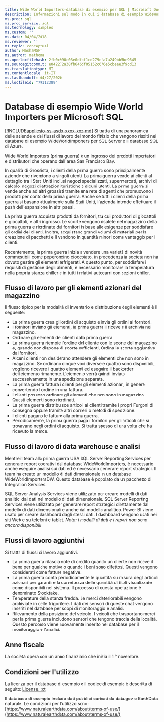 ```yaml
---
title: Wide World Importers-database di esempio per SQL | Microsoft Docs
description: Informazioni sul modo in cui i database di esempio WideWorldImporters supportano i flussi di lavoro della società WideWorldImporters fittizia.
ms.prod: sql
ms.prod_service: sql
ms.technology: samples
ms.custom: ''
ms.date: 04/04/2018
ms.reviewer: ''
ms.topic: conceptual
author: MashaMSFT
ms.author: mathoma
ms.openlocfilehash: 2fb0c990c03e0dfbf1cd279efa7a249bb5bc9645
ms.sourcegitcommit: e042272a38fb646df05152c676e5cbeae3f9cd13
ms.translationtype: MT
ms.contentlocale: it-IT
ms.lasthandoff: 04/27/2020
ms.locfileid: "79112389"
---
```

# <a name="wide-world-importers-sample-databases-for-microsoft-sql"></a>Database di esempio Wide World Importers per Microsoft SQL
[!INCLUDE[appliesto-ss-asdb-xxxx-xxx-md](../includes/appliesto-ss-asdb-xxxx-xxx-md.md)]
Si tratta di una panoramica delle aziende e dei flussi di lavoro del mondo fittizio che vengono risolti nei database di esempio WideWorldImporters per SQL Server e il database SQL di Azure.  

Wide World Importers (prima guerra) è un ingrosso dei prodotti importatori e distributori che operano dall'area San Francisco Bay.

In qualità di Grossista, i clienti della prima guerra sono principalmente aziende che rivendono a singoli utenti. La prima guerra vende ai clienti al dettaglio tra i Stati Uniti inclusi negozi specializzati, supermercati, archivi di calcolo, negozi di attrazioni turistiche e alcuni utenti. La prima guerra si vende anche ad altri grossisti tramite una rete di agenti che promuovono i prodotti per conto della prima guerra. Anche se tutti i clienti della prima guerra si basano attualmente sulla Stati Uniti, l'azienda intende effettuare il push dell'espansione in altri paesi.

La prima guerra acquista prodotti da fornitori, tra cui produttori di giocattoli e giocattoli, e altri ingrosso. Le scorte vengono risalete nel magazzino della prima guerra e riordinate dai fornitori in base alle esigenze per soddisfare gli ordini dei clienti. Inoltre, acquistano grandi volumi di materiali per la creazione di pacchetti e li vendono in quantità minori come vantaggio per i clienti.

Recentemente, la prima guerra inizia a vendere una varietà di novità commestibili come peperoncino cioccolato.  In precedenza la società non ha dovuto gestire gli elementi refrigerati. A questo punto, per soddisfare i requisiti di gestione degli alimenti, è necessario monitorare la temperatura nella propria stanza chiller e in tutti i relativi autocarri con sezioni chiller.

## <a name="workflow-for-warehouse-stock-items"></a>Flusso di lavoro per gli elementi azionari del magazzino

Il flusso tipico per la modalità di inventario e distribuzione degli elementi è il seguente:
- La prima guerra crea gli ordini di acquisto e invia gli ordini ai fornitori.
- I fornitori inviano gli elementi, la prima guerra li riceve e li archivia nel magazzino.
- Ordinare gli elementi dei clienti dalla prima guerra
- La prima guerra riempie l'ordine del cliente con le scorte del magazzino e, quando non dispone di scorte sufficienti, Ordina le scorte aggiuntive dai fornitori.
- Alcuni clienti non desiderano attendere gli elementi che non sono in magazzino. Se ordinano cinque voci diverse e quattro sono disponibili, vogliono ricevere i quattro elementi ed eseguire il backorder dell'elemento rimanente. L'elemento verrà quindi inviato successivamente in una spedizione separata.
- La prima guerra fattura i clienti per gli elementi azionari, in genere convertendo l'ordine in una fattura.
- I clienti possono ordinare gli elementi che non sono in magazzino. Questi elementi sono riordinati.
- La prima guerra distribuisce articoli ai clienti tramite i propri Furgoni di consegna oppure tramite altri corrieri o metodi di spedizione.
- I clienti pagano le fatture alla prima guerra.
- Periodicamente, la prima guerra paga i fornitori per gli articoli che si trovavano negli ordini di acquisto. Si tratta spesso di una volta che ha ricevuto la merce.

## <a name="data-warehouse-and-analysis-workflow"></a>Flusso di lavoro di data warehouse e analisi

Mentre il team alla prima guerra USA SQL Server Reporting Services per generare report operativi dal database WideWorldImporters, è necessario anche eseguire analisi sui dati ed è necessario generare report strategici. Il team ha creato un modello di dati dimensionale in un database WideWorldImportersDW. Questo database è popolato da un pacchetto di Integration Services.

SQL Server Analysis Services viene utilizzato per creare modelli di dati analitici dai dati nel modello di dati dimensionale. SQL Server Reporting Services viene utilizzato per generare report strategici direttamente dal modello di dati dimensionali e anche dal modello analitico. Power BI viene usato per creare dashboard dagli stessi dati. I dashboard vengono usati nei siti Web e su telefoni e tablet. *Nota: i modelli di dati e i report non sono ancora disponibili*

## <a name="additional-workflows"></a>Flussi di lavoro aggiuntivi

Si tratta di flussi di lavoro aggiuntivi.
- La prima guerra rilascia note di credito quando un cliente non riceve il bene per qualche motivo o quando i beni sono difettosi. Questi vengono considerati come fatture negative.
- La prima guerra conta periodicamente le quantità su misura degli articoli azionari per garantire la correttezza delle quantità di titoli visualizzate come disponibili nel sistema. Il processo di questa operazione è denominato Stocktake.
- Temperature della stanza fredda. Le merci deteriorabili vengono archiviate in celle frigorifere. I dati dei sensori di queste chat vengono inseriti nel database per scopi di monitoraggio e analisi.
- Rilevamento della posizione del veicolo. I veicoli che trasportano merci per la prima guerra includono sensori che tengono traccia della località. Questo percorso viene nuovamente inserito nel database per il monitoraggio e l'analisi.

## <a name="fiscal-year"></a>Anno fiscale

La società opera con un anno finanziario che inizia il 1 ° novembre.

## <a name="terms-of-use"></a>Condizioni per l'utilizzo

La licenza per il database di esempio e il codice di esempio è descritta di seguito: [License. txt](https://github.com/Microsoft/sql-server-samples/blob/master/license.txt)

Il database di esempio include dati pubblici caricati da data.gov e EarthData naturale. Le condizioni per l'utilizzo sono:[https://www.naturalearthdata.com/about/terms-of-use/](https://www.naturalearthdata.com/about/terms-of-use/)
